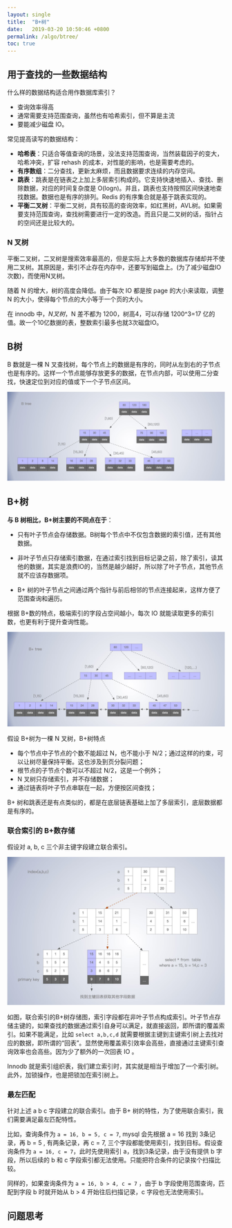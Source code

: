 ```yaml
---
layout: single
title:  "B+树"
date:   2019-03-20 10:50:46 +0800
permalink: /algo/btree/
toc: true
---
```






## 用于查找的一些数据结构

什么样的数据结构适合用作数据库索引？

- 查询效率得高
- 通常需要支持范围查询，虽然也有哈希索引，但不算是主流
- 要能减少磁盘 IO。

常见提高读写的数据结构：

- **哈希表**：只适合等值查询的场景，没法支持范围查询，当然装载因子的变大，哈希冲突，扩容 rehash 的成本，对性能的影响，也是需要考虑的。
- **有序数组**：二分查找，更新太麻烦，而且数据要求连续的内存空间。
- **跳表**：跳表是在链表之上加上多层索引构成的。它支持快速地插入、查找、删除数据，对应的时间复杂度是 O(logn)。并且，跳表也支持按照区间快速地查找数据。数据也是有序的排列。Redis 的有序集合就是基于跳表实现的。
- **平衡二叉树**：平衡二叉树，具有较高的查询效率，如红黑树，AVL树。如果需要支持范围查询，查找树需要进行一定的改造。而且只是二叉树的话，指针占的空间还是比较大的。



### N 叉树

平衡二叉树，二叉树是搜索效率最高的，但是实际上大多数的数据库存储却并不使用二叉树。其原因是，索引不止存在内存中，还要写到磁盘上。(为了减少磁盘IO次数)，而使用N叉树。

随着 N 的增大，树的高度会降低。由于每次 IO 都是按 page 的大小来读取，调整 N 的大小，使得每个节点的大小等于一个页的大小。

在 innodb 中，*N叉树*，N 差不都为 1200，树高4，可以存储 1200^3=17 亿的值。故一个10亿数据的表，整数索引最多也就3次磁盘IO。



## B树

B 数就是一棵 N 叉查找树，每个节点上的数据是有序的，同时从左到右的子节点也是有序的。这样一个节点能够存放更多的数据，在节点内部，可以使用二分查找，快速定位到对应的值或下一个子节点区间。

![02.b-tree](img/02.b-tree.jpg)



## B+树

**与 B 树相比，B+树主要的不同点在于**：

- 只有叶子节点会存储数据。B树每个节点中不仅包含数据的索引值，还有其他数据。

- 非叶子节点只存储索引数据，在通过索引找到目标记录之前，除了索引，读其他的数据，其实是浪费IO的，当然是越少越好，所以除了叶子节点，其他节点就不应该存数据项。
- B+ 树的叶子节点之间通过两个指针与前后相邻的节点连接起来，这样方便了范围查询和遍历。

根据 B+数的特点，极端索引的字段占空间越小，每次 IO 就能读取更多的索引数，也更有利于提升查询性能。

![02.b-plus-tree](img/02.b-plus-tree.jpg)

假设 B+树为一棵 N 叉树，B+树特点

- 每个节点中子节点的个数不能超过 N，也不能小于 N/2；通过这样的约束，可以让树尽量保持平衡。这也涉及到页分裂问题；
- 根节点的子节点个数可以不超过 N/2，这是一个例外；
- N 叉树只存储索引，并不存储数据；
- 通过链表将叶子节点串联在一起，方便按区间查找；

B+ 树和跳表还是有点类似的，都是在底层链表基础上加了多层索引，底层数据都是有序的。

### 联合索引的 B+数存储

假设对 a, b, c 三个非主键字段建立联合索引。

![02.B-plus-tree-union-index](img/02.B-plus-tree-union-index.jpg)

如图，联合索引的B+树存储图，索引字段都在非叶子节点构成索引。叶子节点存储主键的，如果查找的数据通过索引自身可以满足，就直接返回，即所谓的覆盖索引。如果不能满足，比如 `select a,b,c,d` 就需要根据主键到主键索引树上去找对应的数据，即所谓的“回表”。显然使用覆盖索引效率会高些，直接通过主键索引查询效率也会高些。因为少了额外的一次回表 IO 。

Innodb 就是索引组织表，我们建立索引时，其实就是相当于增加了一个索引树。此外，加锁操作，也是把锁加在索引树上。



### 最左匹配

针对上述 a b c 字段建立的联合索引。由于 B+ 树的特性，为了使用联合索引，我们需要满足最左匹配特性。

比如，查询条件为 `a = 16, b = 5, c = 7`, mysql 会先根据  a = 16 找到 3条记录，再  b = 5 , 有两条记录，再 c = 7, 三个字段都能使用索引，找到目标。假设查询条件为 `a = 16, c = 7`，此时先使用索引 a，找到3条记录，由于没有提供 b 字段，所以后续的 b 和 c 字段索引都无法使用。只能把符合条件的记录挨个扫描比较。

同样的，如果查询条件为 `a = 16, b > 4, c = 7` ，由于 b 字段使用范围查询，匹配到字段 b 时就开始从 b > 4 开始往后扫描记录，c 字段也无法使用索引。



## 问题思考



